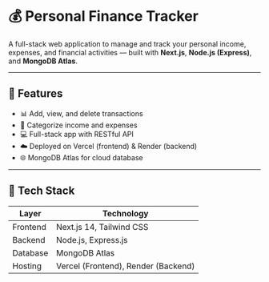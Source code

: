 # 💰 Personal Finance Tracker

A full-stack web application to manage and track your personal income, expenses, and financial activities — built with **Next.js**, **Node.js (Express)**, and **MongoDB Atlas**.

---

## 📸 Features

- 📊 Add, view, and delete transactions
- 🧠 Categorize income and expenses
- 💻 Full-stack app with RESTful API
- ☁️ Deployed on Vercel (frontend) & Render (backend)
- 🌐 MongoDB Atlas for cloud database

---

## 🧱 Tech Stack

| Layer       | Technology                    |
|------------|-------------------------------|
| Frontend   | Next.js 14, Tailwind CSS       |
| Backend    | Node.js, Express.js            |
| Database   | MongoDB Atlas                  |
| Hosting    | Vercel (Frontend), Render (Backend) |



